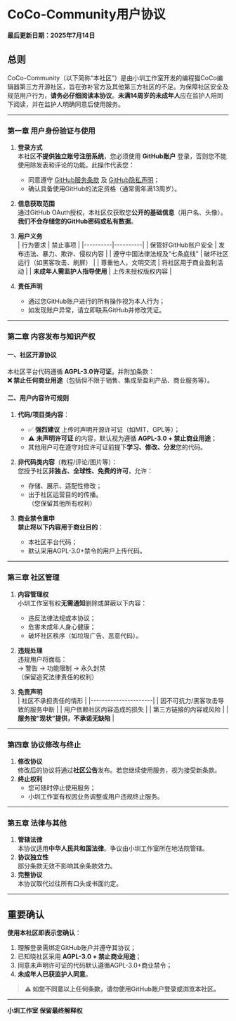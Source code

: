 # CoCo-Community用户协议

**最后更新日期：2025年7月14日**

## 总则
CoCo-Community（以下简称“本社区”）是由小圳工作室开发的编程猫CoCo编辑器第三方开源社区，旨在弥补官方及其他第三方社区的不足。为保障社区安全及规范用户行为，**请务必仔细阅读本协议**。**未满14周岁的未成年人**应在监护人陪同下阅读，并在监护人明确同意后使用服务。

---

### 第一章 用户身份验证与使用
1.  **登录方式**  
    本社区**不提供独立账号注册系统**，您必须使用 **GitHub账户** 登录，否则您不能使用除发表和评论的功能。此操作代表您：  
    - 同意遵守 [GitHub服务条款](https://docs.github.com/zh/site-policy/github-terms/github-terms-of-service) 及 [GitHub隐私声明](https://docs.github.com/zh/site-policy/privacy-policies/github-privacy-statement)；  
    - 确认具备使用GitHub的法定资格（通常需年满13周岁）。

2.  **信息获取范围**  
    通过GitHub OAuth授权，本社区仅获取您**公开的基础信息**（用户名、头像）。**我们不会存储您的GitHub密码或私有数据**。

3.  **用户义务**  
    | 行为要求 | 禁止事项 |
    |----------|----------|
    | 保管好GitHub账户安全 | 发布违法、暴力、欺诈、侵权内容 |
    | 遵守中国法律法规及“七条底线” | 破坏社区运行（如黑客攻击、刷屏） |
    | 尊重他人，文明交流 | 将社区用于商业盈利活动 |
    | **未成年人需监护人指导使用** | 上传未授权版权内容 |

4.  **责任声明**  
    - 通过您GitHub账户进行的所有操作视为本人行为；  
    - 如发现账户异常，请立即联系GitHub并修改凭证。

---

### 第二章 内容发布与知识产权
#### 一、社区开源协议
本社区平台代码遵循 **AGPL-3.0许可证**，并附加条款：  
**❌ 禁止任何商业用途**（包括但不限于销售、集成至盈利产品、商业服务等）。

#### 二、用户内容许可规则
1.  **代码/项目类内容**：  
    - ✅ **强烈建议** 上传时声明开源许可证（如MIT、GPL等）；  
    - ⚠️ **未声明许可证** 的内容，默认视为遵循 **AGPL-3.0 + 禁止商业用途**；  
    - 其他用户可在遵守对应许可证前提下**学习、修改、分发**您的代码。

2.  **非代码类内容**（教程/评论/图片等）：  
    您授予社区**非独占、全球性、免费的许可**，允许：  
    - 存储、展示、适配性修改；  
    - 出于社区运营目的的传播。  
    （您保留其他所有权利）

3.  **商业禁令重申**  
    **禁止将以下内容用于商业目的**：  
    - 本社区平台代码；  
    - 默认采用AGPL-3.0+禁令的用户上传代码。

---

### 第三章 社区管理
1.  **内容管理权**  
    小圳工作室有权**无需通知**删除或屏蔽以下内容：  
    - 违反法律法规或本协议；  
    - 危害未成年人身心健康；  
    - 破坏社区秩序（如垃圾广告、恶意代码）。

2.  **违规处理**  
    违规用户将面临：  
    → 警告 → 功能限制 → 永久封禁  
    （保留追究法律责任的权利）

3.  **免责声明**  
    | 社区不承担责任的情形 |
    |----------------------|
    | 因不可抗力/黑客攻击导致的服务中断 |
    | 用户依赖社区内容造成的损失 |
    | 第三方链接的内容或风险 |
    | **服务按“现状”提供，不承诺无缺陷** |

---

### 第四章 协议修改与终止
1.  **修改协议**  
    修改后的协议将通过**社区公告**发布。若您继续使用服务，视为接受新条款。
2.  **终止权利**  
    - 您可随时停止使用服务；  
    - 小圳工作室有权因业务调整或用户违规终止服务。

---

### 第五章 法律与其他
1.  **管辖法律**  
    本协议适用**中华人民共和国法律**。争议由小圳工作室所在地法院管辖。
2.  **协议独立性**  
    部分条款无效不影响其余条款效力。
3.  **完整协议**  
    本协议取代过往所有口头或书面约定。

---

## 重要确认
**使用本社区即表示您确认**：  
1. 理解登录需绑定GitHub账户并遵守其协议；  
2. 已知晓社区采用 **AGPL-3.0 + 禁止商业用途**；  
3. 同意未声明许可证的代码默认遵循AGPL-3.0+商业禁令；  
4. **未成年人已获监护人同意**。  

> **⚠️ 如您不同意以上任何条款，请勿使用GitHub账户登录或浏览本社区。**

---
**小圳工作室 保留最终解释权**  